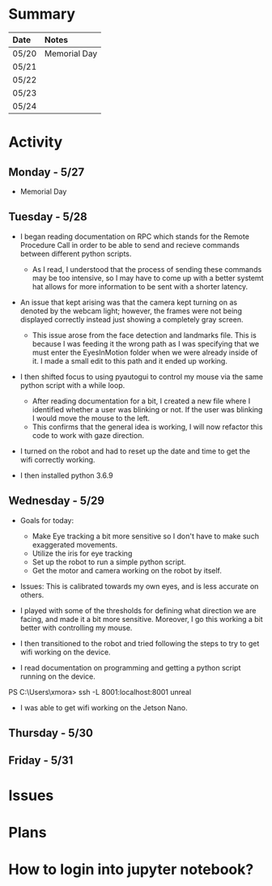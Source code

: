 # Summary

| Date  | Notes
| :---- | :----
| 05/20 | Memorial Day
| 05/21 | 
| 05/22 | 
| 05/23 | 
| 05/24 | 

# Activity
    
## Monday - 5/27

- Memorial Day

## Tuesday - 5/28

- I began reading documentation on RPC which stands for the Remote Procedure Call in order to be able to send and recieve commands between different python scripts.
    - As I read, I understood that the process of sending these commands may be too intensive, so I may have to come up with a better systemt hat allows for more information to be sent with a shorter latency.

- An issue that kept arising was that the camera kept turning on as denoted by the webcam light; however, the frames were not being displayed correctly instead just showing a completely gray screen.
    - This issue arose from the face detection and landmarks file. This is because I was feeding it the wrong path as I was specifying that we must enter the EyesInMotion folder when we were already inside of it. I made a small edit to this path and it ended up working.


- I then shifted focus to using pyautogui to control my mouse via the same python script with a while loop.
    - After reading documentation for a bit, I created a new file where I identified whether a user was blinking or not. If the user was blinking I would move the mouse to the left.
    - This confirms that the general idea is working, I will now refactor this code to work with gaze direction.


- I turned on the robot and had to reset up the date and time to get the wifi correctly working.
- I then installed python 3.6.9

## Wednesday - 5/29

- Goals for today: 
    - Make Eye tracking a bit more sensitive so I don't have to make such exaggerated movements.
    - Utilize the iris for eye tracking
    - Set up the robot to run a simple python script.
    - Get the motor and camera working on the robot by itself.

- Issues: This is calibrated towards my own eyes, and is less accurate on others.


- I played with some of the thresholds for defining what direction we are facing, and made it a bit more sensitive. Moreover, I go this working a bit better with controlling my mouse.
- I then transitioned to the robot and tried following the steps to try to get wifi working on the device.
- I read documentation on programming and getting a python script running on the device.


PS C:\Users\xmora> ssh -L 8001:localhost:8001 unreal
- I was able to get wifi working on the Jetson Nano.

## Thursday - 5/30

## Friday - 5/31
        
# Issues


# Plans

# How to login into jupyter notebook?